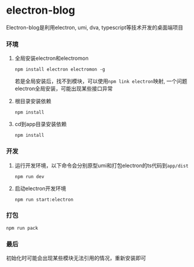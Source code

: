 # electron-blog
Electron-blog是利用electron, umi, dva, typescript等技术开发的桌面端项目


### 环境



1. 全局安装electron和electromon
	```
	npm install electron electromon -g
	```
	若是全局安装后，找不到模块，可以使用`npm link electron`映射, 一个问题electron全局安装，可能出现某些接口异常

2. 根目录安装依赖
	```
	npm install
	```

3. cd到app目录安装依赖
	```
	npm install
	```



### 开发
1. 运行开发环境，以下命令会分别原型umi和打包electron的ts代码到`app/dist`
	```
	npm run dev
	```
2. 启动electron开发环境
	```
	npm run start:electron
	```

### 打包
```
npm run pack
```



### 最后
初始化时可能会出现某些模块无法引用的情况，重新安装即可